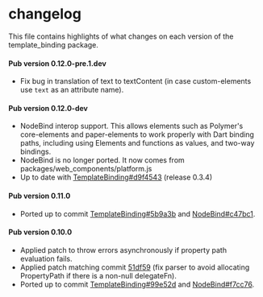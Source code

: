 # changelog

This file contains highlights of what changes on each version of the
template_binding package.

#### Pub version 0.12.0-pre.1.dev
  * Fix bug in translation of text to textContent (in case custom-elements use
    `text` as an attribute name).

#### Pub version 0.12.0-dev
  * NodeBind interop support. This allows elements such as Polymer's
    core-elements and paper-elements to work properly with Dart binding paths,
    including using Elements and functions as values, and two-way bindings.
  * NodeBind is no longer ported. It now comes from
    packages/web_components/platform.js
  * Up to date with [TemplateBinding#d9f4543][d9f4543] (release 0.3.4)

#### Pub version 0.11.0
  * Ported up to commit [TemplateBinding#5b9a3b][5b9a3b] and
    [NodeBind#c47bc1][c47bc1].

#### Pub version 0.10.0
  * Applied patch to throw errors asynchronously if property path evaluation
    fails.
  * Applied patch matching commit [51df59][] (fix parser to avoid allocating
    PropertyPath if there is a non-null delegateFn).
  * Ported up to commit [TemplateBinding#99e52d][99e52d] and
    [NodeBind#f7cc76][f7cc76].

[d9f4543]: https://github.com/Polymer/TemplateBinding/commit/d9f4543dc06935824bfd43564c442b0897ce1c54
[5b9a3b]: https://github.com/Polymer/TemplateBinding/commit/5b9a3be40682e1ccd5e6c0b04fbe2c54d74b5d1e
[c47bc1]: https://github.com/Polymer/NodeBind/commit/c47bc1b40d1cf0123b29620820a7111471e83ff3
[51df59]: https://github.com/Polymer/TemplateBinding/commit/51df59c16e0922dec041cfe604016aac00918d5d
[99e52d]: https://github.com/Polymer/TemplateBinding/commit/99e52dd7fbaefdaee9807648d1d6097eb3e99eda
[f7cc76]: https://github.com/Polymer/NodeBind/commit/f7cc76749e509e06fa7cbc9ba970f87f5fe33b5c
